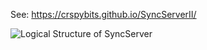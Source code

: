 See: https://crspybits.github.io/SyncServerII/

![Logical Structure of SyncServer](LogicalStructure.png)